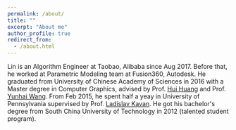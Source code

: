 ```yaml
---
permalink: /about/
title: ""
excerpt: "About me"
author_profile: true
redirect_from: 
  - /about.html
---
```


Lin is an Algorithm Engineer at Taobao, Alibaba since Aug 2017. Before that, he worked at Parametric Modeling team at Fusion360, Autodesk. He graduated from University of Chinese Academy of Sciences in 2016 with a Master degree in Computer Graphics, advised by Prof. [Hui Huang](http://vcc.szu.edu.cn/_huihuang.html) and Prof. [Yunhai Wang](http://www.yunhaiwang.net/). From Feb 2015, he spent half a yeay in University of Pennsylvania  supervised by Prof. [Ladislav Kavan](https://www.cs.utah.edu/~ladislav/). He got his bachelor's degree from South China University of Technology in 2012 (talented student program).